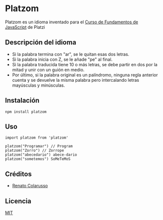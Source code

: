 # Platzom

Platzom es un idioma inventado para el [Curso de Fundamentos de JavaScript](https://platzi.com/js) de Platzi

## Descripción del idioma

- Si la palabra termina con "ar", se le quitan esas dos letras.
- Si la palabra inicia con Z, se le añade "pe" al final.
- Si la palabra traducida tiene 10 o más letras, se debe partir en dos por la mitad y unir con un guión en medio.
- Por último, si la palabra original es un palíndromo, ninguna regla anterior cuenta y se devuelve la misma palabra pero intercalando letras mayúsculas y minúsculas.

## Instalación

```
npm install platzom
```

## Uso

```
import platzom from 'platzom'

platzom("Programar") // Program
platzom("Zorro") // Zorrope
platzom("abecedario") abece-dario
platzom("sometemos") SoMeTeMoS
```



## Créditos
- [Renato Colarusso](https://instagram.com/renato.colarusso)

## Licencia

[MIT](https://opensource.org/licenses/MIT)